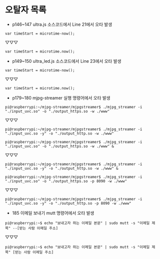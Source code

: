 # 오탈자 목록

* p146~147  ultra.js 소스코드에서 Line 21에서 오타 발생

`var timeStart = microtime-now();` 

▽▽▽

`var timeStart = microtime.now();`



* p149~150 ultra_led.js 소스코드에서 Line 23에서 오타 발생

`var timeStart = microtime-now();` 

▽▽▽

`var timeStart = microtime.now();`


* p179~180 mjpg-streamer 실행 명령어에서 오타 발생

`pi@raspberrypi:~/mjpg-streamer/mjpgstreamer$ ./mjpg_streamer -i "./input_uvc.so" -o "./output_https.so -w ./www"` 

▽▽▽

`pi@raspberrypi:~/mjpg-streamer/mjpgstreamer$ ./mjpg_streamer -i "./input_uvc.so -y" -o "./output_http.so -w ./www"`


`pi@raspberrypi:~/mjpg-streamer/mjpgstreamer$ ./mjpg_streamer -i "./input_uvc.so" -o "./output_https.so -w ./www" &` 

▽▽▽

`pi@raspberrypi:~/mjpg-streamer/mjpgstreamer$ ./mjpg_streamer -i "./input_uvc.so -y" -o "./output_http.so -w ./www" &`


`pi@raspberrypi:~/mjpg-streamer/mjpgstreamer$ ./mjpg_streamer -i "./input_uvc.so" -o "./output_https.so -p 8090 -w ./www"` 

▽▽▽

`pi@raspberrypi:~/mjpg-streamer/mjpgstreamer$ ./mjpg_streamer -i "./input_uvc.so -y" -o "./output_http.so -p 8090 -w ./www"`



* 185 이메일 보내기 mutt 명령어에서 오타 발생

`pi@raspberrypi:~$ echo "보내고자 하는 이메일 본문" | sudo mutt -s "이메일 제목" --[받는 사람 이메일 주소]` 

▽▽▽

`pi@raspberrypi:~$ echo "보내고자 하는 이메일 본문" | sudo mutt -s "이메일 제목" [받는 사람 이메일 주소]`
